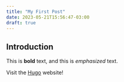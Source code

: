 ```yaml
---
title: "My First Post"
date: 2023-05-21T15:56:47-03:00
draft: true
---
```


## Introduction

This is **bold** text, and this is *emphasized* text.

Visit the [Hugo](https://gohugo.io) website!
